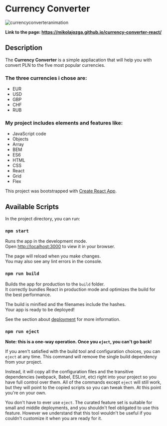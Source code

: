 # Currency Converter

![currencyconverteranimation](https://github.com/mikolajozga/currency-converter-react/assets/127400427/6ef087d5-52d0-4e0b-b56d-5e3af0894a47)

**Link to the page: https://mikolajozga.github.io/currency-converter-react/**

## Description

The **Currency Converter** is a simple appliacation that will help you with convert PLN to the five most popular currencies.

### The three currencies i chose are:
- EUR
- USD
- GBP
- CHF
- RUB

### My project includes elements and features like:
- JavaScript code
- Objects
- Array
- BEM
- ES6
- HTML
- CSS
- React
- Grid
- Flex

This project was bootstrapped with [Create React App](https://github.com/facebook/create-react-app).

## Available Scripts

In the project directory, you can run:

### `npm start`

Runs the app in the development mode.\
Open [http://localhost:3000](http://localhost:3000) to view it in your browser.

The page will reload when you make changes.\
You may also see any lint errors in the console.

### `npm run build`

Builds the app for production to the `build` folder.\
It correctly bundles React in production mode and optimizes the build for the best performance.

The build is minified and the filenames include the hashes.\
Your app is ready to be deployed!

See the section about [deployment](https://facebook.github.io/create-react-app/docs/deployment) for more information.

### `npm run eject`

**Note: this is a one-way operation. Once you `eject`, you can't go back!**

If you aren't satisfied with the build tool and configuration choices, you can `eject` at any time. This command will remove the single build dependency from your project.

Instead, it will copy all the configuration files and the transitive dependencies (webpack, Babel, ESLint, etc) right into your project so you have full control over them. All of the commands except `eject` will still work, but they will point to the copied scripts so you can tweak them. At this point you're on your own.

You don't have to ever use `eject`. The curated feature set is suitable for small and middle deployments, and you shouldn't feel obligated to use this feature. However we understand that this tool wouldn't be useful if you couldn't customize it when you are ready for it.
